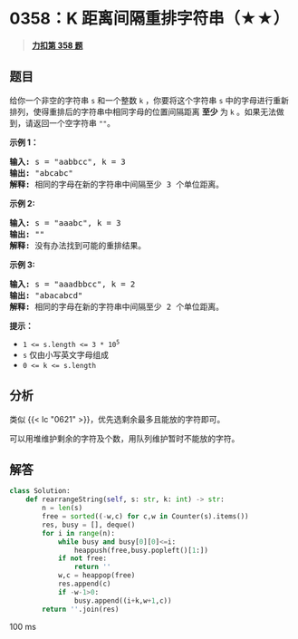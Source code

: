 # 0358：K 距离间隔重排字符串（★★）


> <u>**[力扣第 358 题](https://leetcode.cn/problems/rearrange-string-k-distance-apart/)**</u>

## 题目

<p>给你一个非空的字符串 <code>s</code> 和一个整数 <code>k</code> ，你要将这个字符串 <code>s</code> 中的字母进行重新排列，使得重排后的字符串中相同字母的位置间隔距离 <strong>至少</strong> 为 <code>k</code> 。如果无法做到，请返回一个空字符串 <code>""</code>。</p>



<p><strong>示例 1：</strong></p>

<pre>
<strong>输入: </strong>s = "aabbcc", k = 3
<strong>输出: </strong>"abcabc"
<strong>解释: </strong>相同的字母在新的字符串中间隔至少 3 个单位距离。
</pre>

<p><strong>示例 2:</strong></p>

<pre>
<strong>输入: </strong>s = "aaabc", k = 3
<strong>输出: </strong>""
<strong>解释:</strong> 没有办法找到可能的重排结果。
</pre>

<p><strong>示例 3:</strong></p>

<pre>
<strong>输入: </strong>s = "aaadbbcc", k = 2
<strong>输出: </strong>"abacabcd"
<strong>解释:</strong> 相同的字母在新的字符串中间隔至少 2 个单位距离。
</pre>



<p><strong>提示：</strong></p>

<ul>
<li><code>1 &lt;= s.length &lt;= 3 * 10<sup>5</sup></code></li>
<li><code>s</code> 仅由小写英文字母组成</li>
<li><code>0 &lt;= k &lt;= s.length</code></li>
</ul>


## 分析

类似 {{< lc "0621" >}}，优先选剩余最多且能放的字符即可。

可以用堆维护剩余的字符及个数，用队列维护暂时不能放的字符。


## 解答

```python
class Solution:
    def rearrangeString(self, s: str, k: int) -> str:
        n = len(s)
        free = sorted((-w,c) for c,w in Counter(s).items())
        res, busy = [], deque()
        for i in range(n):
            while busy and busy[0][0]<=i:
                heappush(free,busy.popleft()[1:])
            if not free:
                return ''
            w,c = heappop(free)
            res.append(c)
            if -w-1>0:
                busy.append((i+k,w+1,c))
        return ''.join(res)
```
100 ms

